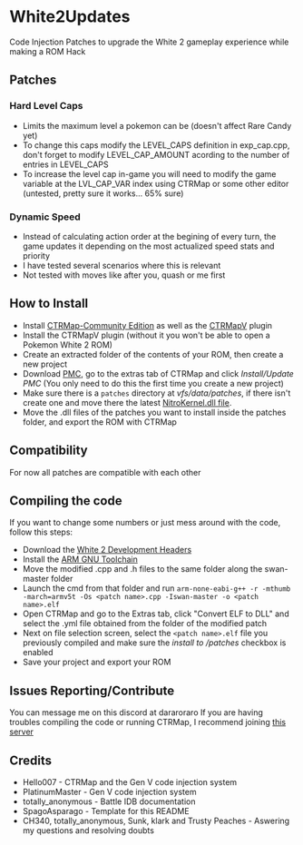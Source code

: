 # White2Updates
Code Injection Patches to upgrade the White 2 gameplay experience while making a ROM Hack

## Patches
### Hard Level Caps
  - Limits the maximum level a pokemon can be (doesn't affect Rare Candy yet)
  - To change this caps modify the LEVEL_CAPS definition in exp_cap.cpp, don't forget to modify LEVEL_CAP_AMOUNT acording to the number of entries in LEVEL_CAPS
  - To increase the level cap in-game you will need to modify the game variable at the LVL_CAP_VAR index using CTRMap or some other editor (untested, pretty sure it works... 65% sure)
### Dynamic Speed
  - Instead of calculating action order at the begining of every turn, the game updates it depending on the most actualized speed stats and priority
  - I have tested several scenarios where this is relevant
  - Not tested with moves like after you, quash or me first

## How to Install
  - Install [CTRMap-Community Edition](https://github.com/kingdom-of-ds-hacking/CTRMap-CE) as well as the [CTRMapV](https://github.com/kingdom-of-ds-hacking/CTRMapV) plugin
  - Install the CTRMapV plugin (without it you won't be able to open a Pokemon White 2 ROM)
  - Create an extracted folder of the contents of your ROM, then create a new project
  - Download [PMC](https://github.com/kingdom-of-ds-hacking/PMC), go to the extras tab of CTRMap and click *Install/Update PMC* (You only need to do this the first time you create a new project)
  - Make sure there is a `patches` directory at *vfs/data/patches*, if there isn't create one and move there the latest [NitroKernel.dll file](https://github.com/HelloOO7/NitroKernel/releases).
  - Move the .dll files of the patches you want to install inside the patches folder, and export the ROM with CTRMap

## Compatibility
For now all patches are compatible with each other

## Compiling the code
If you want to change some numbers or just mess around with the code, follow this steps:
  - Download the [White 2 Development Headers](https://github.com/kingdom-of-ds-hacking/swan)
  - Install the [ARM GNU Toolchain](https://developer.arm.com/downloads/-/arm-gnu-toolchain-downloads)
  - Move the modified .cpp and .h files to the same folder along the swan-master folder
  - Launch the cmd from that folder and run `arm-none-eabi-g++ -r -mthumb -march=armv5t -Os <patch name>.cpp -Iswan-master -o <patch name>.elf`
  - Open CTRMap and go to the Extras tab, click "Convert ELF to DLL" and select the .yml file obtained from the folder of the modified patch
  - Next on file selection screen, select the `<patch name>.elf` file you previously compiled and make sure the *install to /patches* checkbox is enabled
  - Save your project and export your ROM

## Issues Reporting/Contribute
You can message me on this discord at dararoraro
If you are having troubles compiling the code or running CTRMap, I recommend joining [this server](https://discord.gg/zAtqJDW2jC)

## Credits
* Hello007 - CTRMap and the Gen V code injection system
* PlatinumMaster - Gen V code injection system
* totally_anonymous - Battle IDB documentation
* SpagoAsparago - Template for this README
* CH340, totally_anonymous, Sunk, klark and Trusty Peaches - Aswering my questions and resolving doubts
